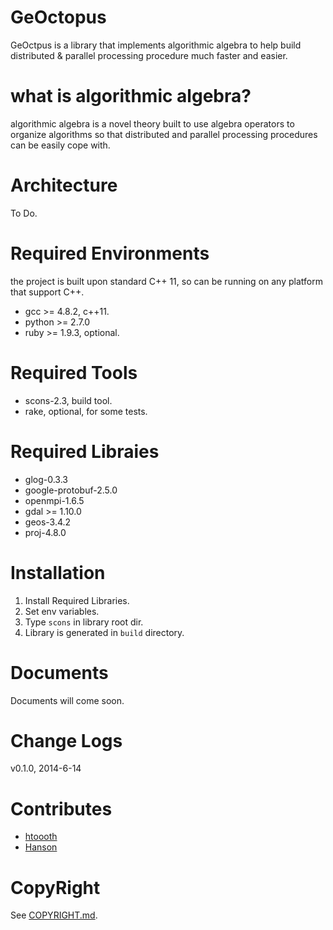 GeOctopus
=====
GeOctpus is a library that implements algorithmic algebra to help build distributed & parallel processing procedure much faster and easier.

what is algorithmic algebra?
==================
algorithmic algebra is a novel theory built to use algebra operators to organize algorithms so that distributed and parallel processing procedures can be easily cope with.

Architecture
============
To Do.

Required Environments
=====================
the project is built upon standard C++ 11, so can be running on any platform that support C++.
* gcc >= 4.8.2, c++11.
* python >= 2.7.0
* ruby >= 1.9.3, optional.

Required Tools
==============
* scons-2.3, build tool.
* rake, optional, for some tests.

Required Libraies
=================
* glog-0.3.3 
* google-protobuf-2.5.0
* openmpi-1.6.5
* gdal >= 1.10.0
* geos-3.4.2
* proj-4.8.0

Installation
==============
1. Install Required Libraries.
2. Set env variables.
3. Type `scons` in library root dir.
4. Library is generated in `build` directory.

Documents
=========
Documents will come soon.

Change Logs
===========
v0.1.0, 2014-6-14

Contributes
===========
* [htoooth](https://github.com/htoooth)
* [Hanson](https://github.com/geosky)

CopyRight
=========
See [COPYRIGHT.md](https://github.com/htoooth/hpgc_new/blob/master/COPYRIGHT.md).

